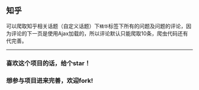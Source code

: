 ## 知乎
可以爬取知乎相关话题（自定义话题）下`精华`标签下所有的问题及问题的评论，因为评论的下一页是使用Ajax加载的，所以评论默认只能爬取10条，爬虫代码还有代完善。

****
### 喜欢这个项目的话，给个star！
### 想参与项目进来完善，欢迎fork!